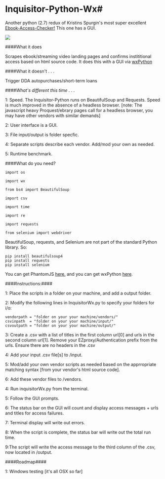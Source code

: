 # Inquisitor-Python-Wx#

Another python (2.7) redux of Kristins Spurgin's most super excellent <a href="https://github.com/UNC-Libraries/Ebook-Access-Checker">Ebook-Access-Checker!</a> This one has a GUI.

![](http://www2.viu.ca/ds-dev/gitimages/kaneview1.png)

####What it does

Scrapes ebook/streaming video landing pages and confirms instititional access based on html source code. It does this with a GUI via <a href="http://www.wxpython.org/">wxPython</a>

####What it doesn't . . . 

Trigger DDA autopurchases/short-term loans

####*What's different this time . . .*

1: Speed. The Inquisitor-Python runs on BeautifulSoup and Requests. Speed is much improved in the absence of a headless browser. [note: The javascript heavy Proquest/ebrary pages call for a headless browser, you may have other vendors with similar demands]

2: User interface is a GUI.

3: File input/output is folder specfic.

4: Separate scripts describe each vendor. Add/mod your own as needed.

5: Runtime benchmark.

  
	
####What do you need?

	import os
  
 	import wx

	from bs4 import BeautifulSoup 

	import csv

	import time

	import re 

	import requests 
	
	from selenium import webdriver
	
BeautifulSoup, requests, and Selenium are not part of the standard Python library. So:

	pip install beautifulsoup4
	pip install requests
	pip install selenium
	
You can get PhantomJS <a href="http://phantomjs.org/">here.</a>
and you can get wxPython <a href="http://www.wxpython.org/download.php#osx">here</a>.
  
####Instructions:####

1: Place the scripts in a folder on your machine, and add a output folder.

2: Modify the following lines in InquisitorWx.py to specify your folders for i/o:
    
  	vendorpath = "folder on your your machine/vendors/"
  	csvinpath  = "folder on your your machine/input/" 
  	csvoutpath = "folder on your your machine/output/"

3: Create a .csv with a list of titles in the first column 	url[0] 
and urls in the second column 	url[1]. Remove your EZproxy/Authentication prefix from the urls.
Ensure there are no headers in the .csv

4: Add your input .csv file[s] to /input.

5: Mod/add your own vendor scripts as needed based on the apprropriate matching syntax [from your vendor's html source code].

6: Add these vendor files to /vendors.

4: Run inquisitorWx.py from the terminal.

5: Follow the GUI prompts.

6: The status bar on the GUI will count and display access messages + urls and titles for access failures.

7: Terminal display will write out errors.

8: When the script is complete, the status bar will write out the total run time.

9:The script will write the access message to the third column of the .csv, now located in /output.

####Roadmap####

1: Windows testing [it's all OSX so far]


